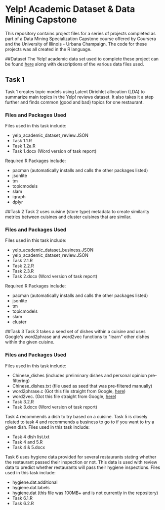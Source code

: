 # Yelp! Academic Dataset & Data Mining Capstone
This repository contains project files for a series of projects completed as part of a Data Mining Specialization Capstone course offered by Coursera and the University of Illinois - Urbana Champaign.  The code for these projects was all created in the R language.

##Dataset
The Yelp! academic data set used to complete these project can be found [here](https://www.yelp.ca/dataset_challenge) along with descriptions of the various data files used.

## Task 1
Task 1 creates topic models using Latent Dirichlet allocation (LDA) to summarize main topics in the Yelp! reviews dataset.  It also takes it a step further and finds common (good and bad) topics for one restaurant.  

### Files and Packages Used
Files used in this task include:
 - yelp_academic_dataset_review.JSON
 - Task 1.1.R
 - Task 1.2a.R
 - Task 1.docx (Word version of task report)

Required R Packages include:
 - pacman (automatically installs and calls the other packages listed)
 - jsonlite
 - tm
 - topicmodels
 - slam
 - igraph
 - dplyr

##Task 2
Task 2 uses cuisine (store type) metadata to create similarity metrics between cuisines and cluster cuisines that are similar.  

### Files and Packages Used
Files used in this task include:
 - yelp_academic_dataset_business.JSON
 - yelp_academic_dataset_review.JSON
 - Task 2.1.R
 - Task 2.2.R
 - Task 2.3.R
 - Task 2.docx (Word version of task report)

Required R Packages include:
 - pacman (automatically installs and calls the other packages listed)
 - jsonlite
 - tm
 - topicmodels
 - slam
 - cluster

##Task 3
Task 3 takes a seed set of dishes within a cuisine and uses Google's word2phrase and word2vec functions to "learn" other dishes within the given cuisine.  

### Files and Packages Used
Files used in this task include:
 - Chinese_dishes (includes preliminary dishes and personal opinion pre-filtering)
 - Chinese_dishes.txt (file used as seed that was pre-filtered manually)
 - word2phrase.c (Got this file straight from Google, [here](https://code.google.com/archive/p/word2vec/))
 - word2vec. (Got this file straight from Google,  [here](https://code.google.com/archive/p/word2vec/))
 - Task 3.2.R
 - Task 3.docx (Word version of task report)

Task 4 recommends a dish to try based on a cuisine.  Task 5 is closely related to 
task 4 and recommends a business to go to if you want to try a given dish.  Files 
used in this task include:
 - Task 4 dish list.txt
 - Task 4 and 5.R
 - Task 4 & 5.docx

Task 6 uses hygiene data provided for several restaurants stating whether the 
restaurant passed their inspection or not.  This data is used with review data to
predict whether restaurants will pass their hygiene inspections.  Files used in 
this task include:
 - hygiene.dat.additional
 - hygiene.dat.labels
 - hygiene.dat (this file was 100MB+ and is not currently in the repository)
 - Task 6.1.R
 - Task 6.2.R

